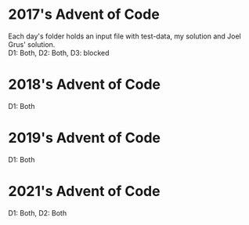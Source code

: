 # 2017's Advent of Code
Each day's folder holds an input file with test-data, my solution and Joel Grus' solution.</br>
D1: Both, D2: Both, D3: blocked </br>

# 2018's Advent of Code
D1: Both </br>

# 2019's Advent of Code
D1: Both </br>

# 2021's Advent of Code
D1: Both, D2: Both </br>
